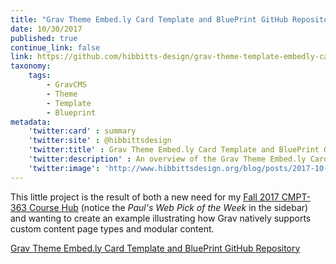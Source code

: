 ```yaml
---
title: "Grav Theme Embed.ly Card Template and BluePrint GitHub Repository"
date: 10/30/2017
published: true
continue_link: false
link: https://github.com/hibbitts-design/grav-theme-template-embedly-card
taxonomy:
    tags:
        - GravCMS
        - Theme
        - Template
        - Blueprint
metadata:
    'twitter:card' : summary
    'twitter:site' : @hibbittsdesign
    'twitter:title' : Grav Theme Embed.ly Card Template and BluePrint GitHub Repository
    'twitter:description' : An overview of the Grav Theme Embed.ly Card Template and BluePrint.
    'twitter:image': 'http://www.hibbittsdesign.org/blog/posts/2017-10-30-grav-theme-template-embedly-card-github-repo-linked-pagee/embedly-card-example.png'
---
```


This little project is the result of both a new need for my [Fall 2017 CMPT-363 Course Hub](http://paulhibbitts.net/cmpt-363-173/) (notice the _Paul's Web Pick of the Week_ in the sidebar) and wanting to create an example illustrating how Grav natively supports custom content page types and modular content.

<a class="embedly-card" data-card-align="left" href="https://github.com/hibbitts-design/grav-theme-template-embedly-card">Grav Theme Embed.ly Card Template and BluePrint GitHub Repository</a>
<script async src="//cdn.embedly.com/widgets/platform.js" charset="UTF-8"></script>
